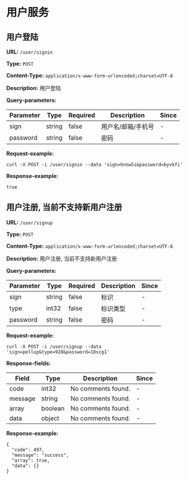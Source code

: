 
# 用户服务
## 用户登陆

**URL:** `/user/signin`

**Type:** `POST`


**Content-Type:** `application/x-www-form-urlencoded;charset=UTF-8`

**Description:** 用户登陆



**Query-parameters:**

| Parameter | Type | Required | Description | Since |
|-----------|------|----------|-------------|-------|
|sign|string|false|    用户名/邮箱/手机号|-|
|password|string|false|密码|-|


**Request-example:**
```
curl -X POST -i /user/signin --data 'sign=hnnw5i&password=byvkfi'
```

**Response-example:**
```
true
```

## 用户注册, 当前不支持新用户注册

**URL:** `/user/signup`

**Type:** `POST`


**Content-Type:** `application/x-www-form-urlencoded;charset=UTF-8`

**Description:** 用户注册, 当前不支持新用户注册



**Query-parameters:**

| Parameter | Type | Required | Description | Since |
|-----------|------|----------|-------------|-------|
|sign|string|false|    标识|-|
|type|int32|false|    标识类型|-|
|password|string|false|密码|-|


**Request-example:**
```
curl -X POST -i /user/signup --data 'sign=pellup&type=928&password=18scg1'
```

**Response-fields:**

| Field | Type | Description | Since |
|-------|------|-------------|-------|
|code|int32|No comments found.|-|
|message|string|No comments found.|-|
|array|boolean|No comments found.|-|
|data|object|No comments found.|-|

**Response-example:**
```
{
  "code": 497,
  "message": "success",
  "array": true,
  "data": {}
}
```

